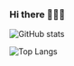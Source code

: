 ### Hi there 🐺👋🐺
<!--
**huskyjp/huskyjp** is a ✨ _special_ ✨ repository because its `README.md` (this file) appears on your GitHub profile.

Here are some ideas to get you started:

- 🔭 I’m currently working on ...
- 🌱 I’m currently learning ...
- 👯 I’m looking to collaborate on ...
- 🤔 I’m looking for help with ...
- 💬 Ask me about ...
- 📫 How to reach me: ...
- 😄 Pronouns: ...
- ⚡ Fun fact: ...
-->
![GitHub stats](https://github-readme-stats.vercel.app/api?username=huskyjp&show_icons=true&theme=tokyonight)

![Top Langs](https://github-readme-stats.vercel.app/api/top-langs/?username=huskyjp&theme=tokyonight&hide=Java,HTML)